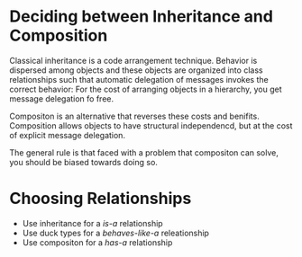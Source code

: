 # Deciding between Inheritance and Composition

Classical inheritance is a code arrangement technique. Behavior is
dispersed among objects and these objects are organized into class
relationships such that automatic delegation of messages invokes the
correct behavior: For the cost of arranging objects in a hierarchy,
you get message delegation fo free.

Compositon is an alternative that reverses these costs and benifits.
Composition allows objects to have structural independencd, but at
the cost of explicit message delegation.

The general rule is that faced with a problem that compositon can
solve, you should be biased towards doing so.

# Choosing Relationships
- Use inheritance for a *is-a* relationship
- Use duck types for a *behaves-like-a* releationship
- Use compositon for a *has-a* relationship
